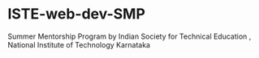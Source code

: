 # ISTE-web-dev-SMP
Summer Mentorship Program by Indian Society for Technical Education , National Institute of Technology Karnataka
